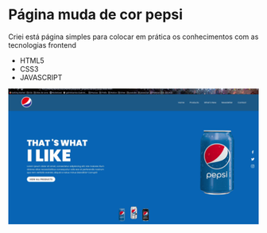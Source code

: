 <h1>Página muda de cor pepsi</h1>

Criei está página simples para colocar em prática os conhecimentos com as tecnologias frontend

- HTML5
- CSS3
- JAVASCRIPT

<img src="./img/pepsi.gif" />

